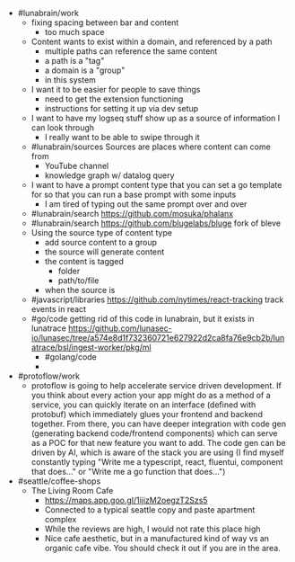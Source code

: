 - #lunabrain/work
	- fixing spacing between bar and content
		- too much space
	- Content wants to exist within a domain, and referenced by a path
		- multiple paths can reference the same content
		- a path is a "tag"
		- a domain is a "group"
		- in this system
	- I want it to be easier for people to save things
		- need to get the extension functioning
		- instructions for setting it up via dev setup
	- I want to have my logseq stuff show up as a source of information I can look through
		- I really want to be able to swipe through it
	- #lunabrain/sources Sources are places where content can come from
		- YouTube channel
		- knowledge graph w/ datalog query
	- I want to have a prompt content type that you can set a go template for so that you can run a base prompt with some inputs
		- I am tired of typing out the same prompt over and over
	- #lunabrain/search https://github.com/mosuka/phalanx
	- #lunabrain/search https://github.com/blugelabs/bluge fork of bleve
	- Using the source type of content type
		- add source content to a group
		- the source will generate content
		- the content is tagged
			- folder
			- path/to/file
		- when the source is
	- #javascript/libraries https://github.com/nytimes/react-tracking track events in react
	- #go/code getting rid of this code in lunabrain, but it exists in lunatrace https://github.com/lunasec-io/lunasec/tree/a574e8d1f732360721e627922d2ca8fa76e9cb2b/lunatrace/bsl/ingest-worker/pkg/ml
		- #golang/code
		-
- #protoflow/work
	- protoflow is going to help accelerate service driven development. If you think about every action your app might do as a method of a service, you can quickly iterate on an interface (defined with protobuf) which immediately glues your frontend and backend together. From there, you can have deeper integration with code gen (generating backend code/frontend components) which can serve as a POC for that new feature you want to add. The code gen can be driven by AI, which is aware of the stack you are using (I find myself constantly typing "Write me a typescript, react, fluentui, component that does..." or "Write me a go function that does...")
- #seattle/coffee-shops
	- The Living Room Cafe
		- https://maps.app.goo.gl/1ijizM2oegzT2Szs5
		- Connected to a typical seattle copy and paste apartment complex
		- While the reviews are high, I would not rate this place high
		- Nice cafe aesthetic, but in a manufactured kind of way vs an organic cafe vibe. You should check it out if you are in the area.